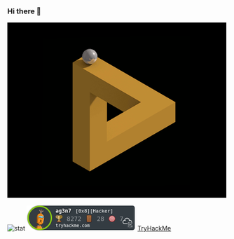 ### Hi there 👋
![img](https://github.com/ag3n7/ag3n7/blob/main/images/208358.gif)


![stat](https://github-readme-stats.vercel.app/api?username=ag3n7&count_private=true&theme=dark&show_icons=true)
![thm](https://github.com/ag3n7/ag3n7/blob/main/images/ag3n7.png)
[TryHackMe](https://tryhackme.com/p/ag3n7)

<!--
**ag3n7/ag3n7** is a ✨ _special_ ✨ repository because its `README.md` (this file) appears on your GitHub profile.

Here are some ideas to get you started:

- 🔭 I’m currently working on ...
- 🌱 I’m currently learning ...
- 👯 I’m looking to collaborate on ...
- 🤔 I’m looking for help with ...
- 💬 Ask me about ...
- 📫 How to reach me: ...
- 😄 Pronouns: ...
- ⚡ Fun fact: ...
-->
